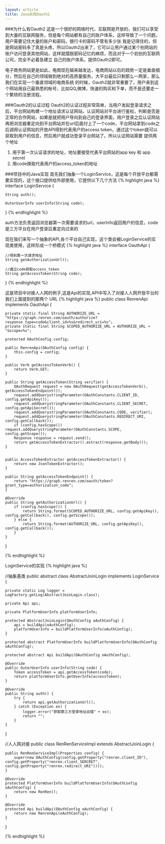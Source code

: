 ```yaml
---
layout: article
title: Java实现Oauth2
---
```


###为什么有Oauth2
这是一个很好的网络时代，互联网是开放的，我们可以享受到大量的互联网服务，但是每个网站都有自己的账户体系，这样导致了一个问题，用户需要记住大量的账户和密码，银行卡的密码不管有多少张
我是记得住的，但是网站密码多了真是头疼，所以Oauth2出来了，它可以让用户通过某个别网站的账户访问登录其他网站，这样就摆脱密码记忆的麻烦，而且对于一个初创的互联网公司，完全不必着急建立
自己的账户体系，提供Oauth2即可。

电子商务网站更是如此，电商现在越来越发达，电商网站以后的趋势一定是垂直细分，然后在自己的领域做到绝对的高质量服务，大平台最后只剩那么一两家，那么我们在实现一个垂直领域的电商系统
的时候，Oauth2就非常重要了，用户来到这个网站用自己最熟悉的帐号，比如QQ,微博，快速的购买和下单，而不是还要走一个繁琐的注册流程。

###Oauth2的认证过程
Oauth2的认证过程非常简单，当用户发起登录请求之后，平台网站构建一个地址请求认证网站，认证网站对平台进行鉴权，判断是否是正常的合作网站，如果是就把用户导向到自己的登录界面，用户登录之后认证网站
再把浏览器重定向到平台网站并在url后面付上了一个code，平台网站拿到code之后调用认证网站的开放API得到代表用户的access token，通过这个token就可以获取到用户的信息，然后用户就成功登录平台网站了。所以认证网站需要
提供两个地址

1. 用于第一次认证请求的地址，地址要接受代表平台网站的app key 和 app secret
2. 用code换取代表用户的access_token的地址


###项目中的Java实现
首先我们抽象一个LoginService，这是每个开放平台都需要实现的，这个接口提供给外部使用，它提供以下几个方法
{% highlight java    %}
interface LoginService {

    String auth();

    OuterUserInfo userInfo(String code);

}
{% endhighlight %}

auth方法负责返回浏览器第一次需要请求的url，userInfo返回用户的信息，code是三方平台在用户登录后重定向过来的


现在我们来写一个抽象的API,各个平台自己实现，这个类会被LoginService的实现类使用，这样形成一个桥模式
{% highlight java    %}
interface OauthApi {

    //得到第一次请求地址
    String getAuthorizationUrl();

    //通过code获取access_token
    String getAccessToken(String code);
}
{% endhighlight %}


这是项目中对接人人网的例子,这是Api的实现,API中写入了对接人人网开放平台的我们上面提到的那两个 URL
{% highlight java %}
public class RenrenApi implements OauthApi {


    private static final String AUTHORIZE_URL = "https://graph.renren.com/oauth/authorize?response_type=code&client_id=%s&redirect_uri=%s";
    private static final String SCOPED_AUTHORIZE_URL = AUTHORIZE_URL + "&scope=%s";

    protected OAuthConfig config;

    public RenrenApi(OAuthConfig config) {
        this.config = config;
    }

    public Verb getAccessTokenVerb() {
        return Verb.GET;
    }

    public String getAccessToken(String verifier) {
        OAuthRequest request = new OAuthRequest(getAccessTokenVerb(), getAccessTokenEndpoint());
        request.addQuerystringParameter(OAuthConstants.CLIENT_ID, config.getApiKey());
        request.addQuerystringParameter(OAuthConstants.CLIENT_SECRET, config.getApiSecret());
        request.addQuerystringParameter(OAuthConstants.CODE, verifier);
        request.addQuerystringParameter(OAuthConstants.REDIRECT_URI, config.getCallback());
        if (config.hasScope()) request.addQuerystringParameter(OAuthConstants.SCOPE, config.getScope());
        Response response = request.send();
        return getAccessTokenExtractor().extract(response.getBody());
    }


    public AccessTokenExtractor getAccessTokenExtractor() {
        return new JsonTokenExtractor();
    }

    public String getAccessTokenEndpoint() {
        return "https://graph.renren.com/oauth/token?grant_type=authorization_code";
    }

    @Override
    public String getAuthorizationUrl() {
        if (config.hasScope()) {
            return String.format(SCOPED_AUTHORIZE_URL, config.getApiKey(), config.getCallback(), config.getScope());
        } else {
            return String.format(AUTHORIZE_URL, config.getApiKey(), config.getCallback());
        }
    }


}

{% endhighlight %}

LoginService的实现
{% highlight java %}

//抽象基类
public abstract class AbstractJoinLogin implements LoginService {

    private static Log logger = LogFactory.getLog(AbstractJoinLogin.class);

    private Api api;

    private PlatformUserInfo platformUserInfo;

    protected AbstractJoinLogin(OAuthConfig oAuthConfig) {
        api = buildApi(oAuthConfig);
        platformUserInfo = buildPlatformUserInfo(oAuthConfig);
    }

    protected abstract PlatformUserInfo buildPlatformUserInfo(OAuthConfig oAuthConfig);

    protected abstract Api buildApi(OAuthConfig oAuthConfig);

    @Override
    public OuterUserInfo userInfo(String code) {
        Token accessToken = api.getAccessToken(code);
        return platformUserInfo.getUserInfo(accessToken);
    }

    @Override
    public String auth() {
        try {
            return api.getAuthorizationUrl();
        } catch (Exception ex) {
            logger.error("获取第三方登录地址出错" + ex);
            return "";
        }
    }

}

//人人网对接
public class RenRenServiceImpl extends AbstractJoinLogin {


    public RenRenServiceImpl(Properties config) {
        super(new OAuthConfig(config.getProperty("renren.client_ID"), config.getProperty("renren.client_SERCRET", config.getProperty("renren.redirect_URI"))));
    }

    @Override
    protected PlatformUserInfo buildPlatformUserInfo(OAuthConfig oAuthConfig) {
        return new RenRen();
    }

    @Override
    protected Api buildApi(OAuthConfig oAuthConfig) {
        return new RenrenApi(oAuthConfig);
    }


}

{% endhighlight %}


